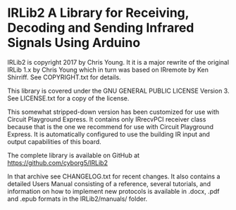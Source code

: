 ﻿# IRLib2 A Library for Receiving, Decoding and Sending Infrared Signals Using Arduino

IRLib2 is copyright 2017 by Chris Young. It it is a major rewrite of the original IRLib 1.x by Chris Young which in turn was based on IRremote by Ken Shirriff. See COPYRIGHT.txt for details.

This library is covered under the GNU GENERAL PUBLIC LICENSE Version 3. See LICENSE.txt for a copy of the license.

This somewhat stripped-down version has been customized for use with Circuit Playground Express. It contains only IRrecvPCI receiver class because that is the one we recommend for use with Circuit Playground Express. It is automatically configured to use the building IR input and output capabilities of this board.

The complete library is available on GitHub at https://github.com/cyborg5/IRLib2

In that archive see CHANGELOG.txt for recent changes. It also contains a detailed Users Manual consisting of a reference, several tutorials, and information on how to implement new protocols is available in .docx, .pdf and .epub formats in the IRLib2/manuals/ folder.
